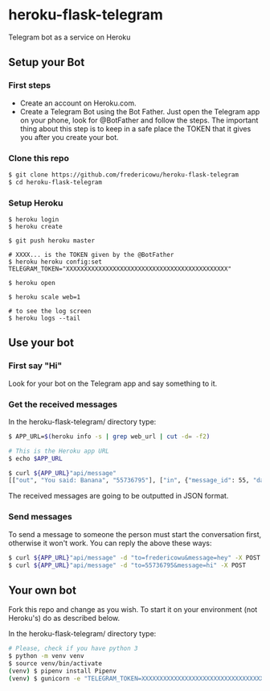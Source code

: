 # heroku-flask-telegram
Telegram bot as a service on Heroku


## Setup your Bot

### First steps
- Create an account on Heroku.com.
- Create a Telegram Bot using the Bot Father. Just open the Telegram app on your phone, look for @BotFather and follow the steps. The important thing about this step is to keep in a safe place the TOKEN that it gives you after you create your bot.


### Clone this repo
```sh
$ git clone https://github.com/fredericowu/heroku-flask-telegram
$ cd heroku-flask-telegram
```

### Setup Heroku
```
$ heroku login
$ heroku create

$ git push heroku master

# XXXX... is the TOKEN given by the @BotFather
$ heroku heroku config:set TELEGRAM_TOKEN="XXXXXXXXXXXXXXXXXXXXXXXXXXXXXXXXXXXXXXXXXXXXX"

$ heroku open

$ heroku scale web=1

# to see the log screen
$ heroku logs --tail

```

## Use your bot

### First say "Hi"
Look for your bot on the Telegram app and say something to it.

### Get the received messages

In the heroku-flask-telegram/ directory type:
```sh
$ APP_URL=$(heroku info -s | grep web_url | cut -d= -f2)

# This is the Heroku app URL
$ echo $APP_URL

$ curl ${APP_URL}"api/message"
[["out", "You said: Banana", "55736795"], ["in", {"message_id": 55, "date": 1528251472, "chat": {"id": 55736795, "type": "private", "username": "fredericowu", "first_name": "Frederico", "last_name": "Wu"}, "text": "Banana", "entities": [], "caption_entities": [], "photo": [], "new_chat_members": [], "new_chat_photo": [], "delete_chat_photo": false, "group_chat_created": false, "supergroup_chat_created": false, "channel_chat_created": false, "from": {"id": 55736795, "first_name": "Frederico", "is_bot": false, "last_name": "Wu", "username": "fredericowu", "language_code": "pt-br"}}, null]]
```
The received messages are going to be outputted in JSON format.

### Send messages
To send a message to someone the person must start the conversation first, otherwise it won't work.
You can reply the above these ways:

```sh
$ curl ${APP_URL}"api/message" -d "to=fredericowu&message=hey" -X POST
$ curl ${APP_URL}"api/message" -d "to=55736795&message=hi" -X POST
```

## Your own bot
Fork this repo and change as you wish.
To start it on your environment (not Heroku's) do as described below. 

In the heroku-flask-telegram/ directory type:

```sh
# Please, check if you have python 3
$ python -m venv venv
$ source venv/bin/activate
(venv) $ pipenv install Pipenv
(venv) $ gunicorn -e "TELEGRAM_TOKEN=XXXXXXXXXXXXXXXXXXXXXXXXXXXXXXXXXXXXXXXXXXXXX" -w 1 -b 0.0.0.0:5000 project.app:app
```


